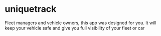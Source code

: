 # uniquetrack
Fleet managers and vehicle owners, this app was designed for you. It will keep your vehicle safe and give you full visibility of your fleet or car
